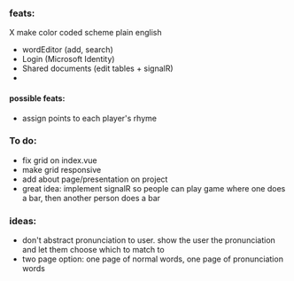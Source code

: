 ### feats:

X make color coded scheme plain english

- wordEditor (add, search)
- Login (Microsoft Identity)
- Shared documents (edit tables + signalR)
-

#### possible feats:

- assign points to each player's rhyme

### To do:

- fix grid on index.vue
- make grid responsive
- add about page/presentation on project
- great idea: implement signalR so people can play game where one does a bar, then another person does a bar

### ideas:

- don't abstract pronunciation to user. show the user the pronunciation and let them choose which to match to
- two page option: one page of normal words, one page of pronunciation words
